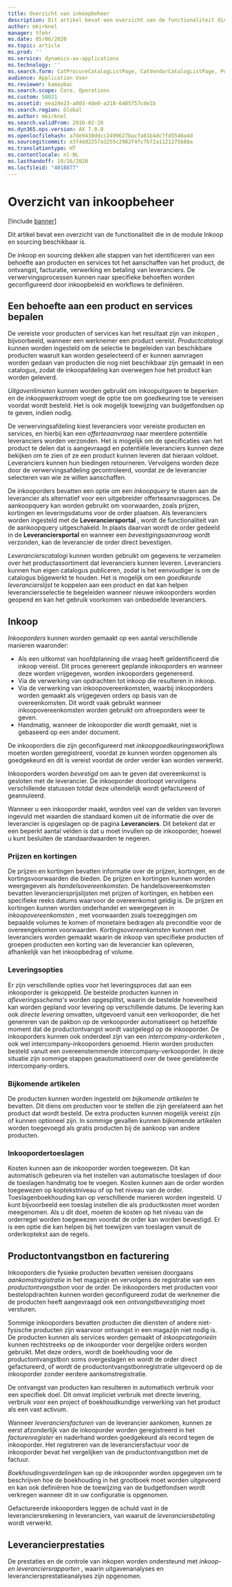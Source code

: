 ```yaml
---
title: Overzicht van inkoopbeheer
description: Dit artikel bevat een overzicht van de functionaliteit die in de module Inkoop en sourcing beschikbaar is.
author: mkirknel
manager: tfehr
ms.date: 05/06/2020
ms.topic: article
ms.prod: ''
ms.service: dynamics-ax-applications
ms.technology: ''
ms.search.form: CatProcureCatalogListPage, CatVendorCatalogListPage, PurchTable, PurchTablePart
audience: Application User
ms.reviewer: kamaybac
ms.search.scope: Core, Operations
ms.custom: 58021
ms.assetid: eea24e23-a803-4de0-a218-6485757cde1b
ms.search.region: Global
ms.author: mkirknel
ms.search.validFrom: 2016-02-28
ms.dyn365.ops.version: AX 7.0.0
ms.openlocfilehash: a7de9430ddcc2499627bacfa01b4dc7fd5546a4d
ms.sourcegitcommit: e3f4dd2257a3255c2982f4fc7b72a1121275b88a
ms.translationtype: HT
ms.contentlocale: nl-NL
ms.lasthandoff: 10/16/2020
ms.locfileid: "4018877"
---
```

# <a name="procurement-and-sourcing-overview"></a>Overzicht van inkoopbeheer

[!include [banner](../includes/banner.md)]

Dit artikel bevat een overzicht van de functionaliteit die in de module Inkoop en sourcing beschikbaar is.

De inkoop en sourcing dekken alle stappen van het identificeren van een behoefte aan producten en services tot het aanschaffen van het product, de ontvangst, facturatie, verwerking en betaling van leveranciers. De verwervingsprocessen kunnen naar specifieke behoeften worden geconfigureerd door inkoopbeleid en workflows te definiëren.

## <a name="identifying-a-need-for-product-and-services"></a>Een behoefte aan een product en services bepalen

De vereiste voor producten of services kan het resultaat zijn van *inkopen* , bijvoorbeeld, wanneer een werknemer een product vereist. *Productcatalogi* kunnen worden ingesteld om de selectie te begeleiden van beschikbare producten waaruit kan worden geselecteerd of er kunnen aanvragen worden gedaan van producten die nog niet beschikbaar zijn gemaakt in een catalogus, zodat de inkoopafdeling kan overwegen hoe het product kan worden geleverd.  

*Uitgavenlimieten* kunnen worden gebruikt om inkoopuitgaven te beperken en de *inkoopwerkstroom* voegt de optie toe om goedkeuring toe te vereisen voordat wordt besteld. Het is ook mogelijk toewijzing van budgetfondsen op te geven, indien nodig.  

De verwervingsafdeling kiest leveranciers voor vereiste producten en services, en hierbij kan een *offerteaanvraag* naar meerdere potentiële leveranciers worden verzonden. Het is mogelijk om de specificaties van het product te delen dat is aangevraagd en potentiële leveranciers kunnen deze bekijken om te zien of ze een product kunnen leveren dat hieraan voldoet. Leveranciers kunnen hun biedingen retourneren. Vervolgens worden deze door de verwervingsafdeling gecontroleerd, voordat ze de leverancier selecteren van wie ze willen aanschaffen.  

De inkooporders bevatten een optie om een *inkoopquery* te sturen aan de leverancier als alternatief voor een uitgebreider offerteaanvraagproces. De aankoopquery kan worden gebruikt om voorwaarden, zoals prijzen, kortingen en leveringsdatums voor de order plaatsen. Als leveranciers worden ingesteld met de **Leveranciersportal** , wordt de functionaliteit van de aankoopquery uitgeschakeld. In plaats daarvan wordt de order gedeeld in de **Leveranciersportal** en wanneer een *bevestigingsaanvraag* wordt verzonden, kan de leverancier de order direct bevestigen.  

*Leverancierscatalogi* kunnen worden gebruikt om gegevens te verzamelen over het productassortiment dat leveranciers kunnen leveren. Leveranciers kunnen hun eigen catalogus publiceren, zodat is het eenvoudiger is om de catalogus bijgewerkt te houden. Het is mogelijk om een *goedkeurde leverancierslijst* te koppelen aan een product en dat kan helpen leveranciersselectie te begeleiden wanneer nieuwe inkooporders worden geopend en kan het gebruik voorkomen van onbedoelde leveranciers.

## <a name="procurement"></a>Inkoop

*Inkooporders* kunnen worden gemaakt op een aantal verschillende manieren waaronder:

- Als een uitkomst van hoofdplanning die vraag heeft geïdentificeerd die inkoop vereist. Dit proces genereert geplande inkooporders en wanneer deze worden vrijgegeven, worden inkooporders gegenereerd.
- Via de verwerking van opdrachten tot inkoop die resulteren in inkoop.
- Via de verwerking van inkoopovereenkomsten, waarbij inkooporders worden gemaakt als vrijgegeven orders op basis van de overeenkomsten. Dit wordt vaak gebruikt wanneer inkoopovereenkomsten worden gebruikt om afroeporders weer te geven.
- Handmatig, wanneer de inkooporder die wordt gemaakt, niet is gebaseerd op een ander document.

De inkooporders die zijn geconfigureerd met *inkoopgoedkeuringsworkflows* moeten worden geregistreerd, voordat ze kunnen worden opgenomen als goedgekeurd en dit is vereist voordat de order verder kan worden verwerkt.

Inkooporders worden *bevestigd* om aan te geven dat overeenkomst is gesloten met de leverancier. De inkooporder doorloopt vervolgens verschillende statussen totdat deze uiteindelijk wordt gefactureerd of geannuleerd.  

Wanneer u een inkooporder maakt, worden veel van de velden van tevoren ingevuld met waarden die standaard komen uit de informatie die over de leverancier is opgeslagen op de pagina **Leveranciers**. Dit betekent dat er een beperkt aantal velden is dat u moet invullen op de inkooporder, hoewel u kunt besluiten de standaardwaarden te negeren.

### <a name="prices-and-discounts"></a>Prijzen en kortingen

De prijzen en kortingen bevatten informatie over de prijzen, kortingen, en de kortingsvoorwaarden die bieden. De prijzen en kortingen kunnen worden weergegeven als *handelsovereenkomsten*. De handelsovereenkomsten bevatten leveranciersprijslijsten met prijzen of kortingen, en hebben een specifieke reeks datums waarvoor de overeenkomst geldig is. De prijzen en kortingen kunnen worden onderhandel en weergegeven in *inkoopovereenkomsten* , met voorwaarden zoals toezeggingen om bepaalde volumes te komen of monetaire bedragen als preconditie voor de overeengekomen voorwaarden. *Kortingsovereenkomsten* kunnen met leveranciers worden gemaakt waarin de inkoop van specifieke producten of groepen producten een korting van de leverancier kan opleveren, afhankelijk van het inkoopbedrag of volume.

### <a name="delivery-options"></a>Leveringsopties

Er zijn verschillende opties voor het leveringsproces dat aan een inkooporder is gekoppeld. De bestelde producten kunnen in *afleveringsschema's* worden opgesplitst, waarin de bestelde hoeveelheid kan worden gepland voor levering op verschillende datums. De levering kan ook *directe levering* omvatten, uitgevoerd vanuit een verkooporder, die het genereren van de pakbon op de verkooporder automatiseert op hetzelfde moment dat de productontvangst wordt vastgelegd op de inkooporder. De inkooporders kunnen ook onderdeel zijn van een *intercompany-orderketen* , ook wel intercompany-inkooporders genoemd. Hierin worden producten besteld vanuit een overeenstemmende intercompany-verkooporder. In deze situatie zijn sommige stappen geautomatiseerd over de twee gerelateerde intercompany-orders.

### <a name="supplementary-items"></a>Bijkomende artikelen

De producten kunnen worden ingesteld om *bijkomende artikelen* te bevatten. Dit diens om producten voor te stellen die zijn gerelateerd aan het product dat wordt besteld. De extra producten kunnen mogelijk vereist zijn of kunnen optioneel zijn. In sommige gevallen kunnen bijkomende artikelen worden toegevoegd als gratis producten bij de aankoop van andere producten.

### <a name="purchase-order-charges"></a>Inkoopordertoeslagen

Kosten kunnen aan de inkooporder worden toegewezen. Dit kan automatisch gebeuren via het instellen van automatische toeslagen of door de toeslagen handmatig toe te voegen. Kosten kunnen aan de order worden toegewezen op koptekstniveau of op het niveau van de order. Toeslagenboekhouding kan op verschillende manieren worden ingesteld. U kunt bijvoorbeeld een toeslag instellen die als productkosten moet worden meegenomen. Als u dit doet, moeten de kosten op het niveau van de orderregel worden toegewezen voordat de order kan worden bevestigd. Er is een optie die kan helpen bij het toewijzen van toeslagen vanuit de orderkoptekst aan de regels.

## <a name="product-receipt-and-invoicing"></a>Productontvangstbon en facturering

Inkooporders die fysieke producten bevatten vereisen doorgaans *aankomstregistratie* in het magazijn en vervolgens de registratie van een *productontvangstbon* voor de order. De inkooporders met producten voor bestelopdrachten kunnen worden geconfigureerd zodat de werknemer die de producten heeft aangevraagd ook een *ontvangstbevestiging* moet versturen.  

Sommige inkooporders bevatten producten die diensten of andere niet-fysische producten zijn waarvoor ontvangst in een magazijn niet nodig is. De producten kunnen als services worden gemaakt of *inkoopcategorieën* kunnen rechtstreeks op de inkooporder voor dergelijke orders worden gebruikt. Met deze orders, wordt de boekhouding voor de productontvangstbon soms overgeslagen en wordt de order direct gefactureerd, of wordt de productontvangstbonregistratie uitgevoerd op de inkooporder zonder eerdere aankomstregistratie.  

De ontvangst van producten kan resulteren in automatisch verbruik voor een specifiek doel. Dit omvat impliciet verbruik met directe levering, verbruik voor een project of boekhoudkundige verwerking van het product als een vast activum.  

Wanneer *leveranciersfacturen* van de leverancier aankomen, kunnen ze eerst afzonderlijk van de inkooporder worden geregistreerd in het *facturenregister* en naderhand worden goedgekeurd als record tegen de inkooporder. Het registreren van de leveranciersfactuur voor de inkooporder bevat het vergelijken van de productontvangstbon met de factuur.  

*Boekhoudingsverdelingen* kan op de inkooporder worden opgegeven om te beschrijven hoe de boekhouding in het grootboek moet worden uitgevoerd en kan ook definiëren hoe de toewijzing van de budgetfondsen wordt verkregen wanneer dit in uw configuratie is opgenomen.  

Gefactureerde inkooporders leggen de schuld vast in de leveranciersrekening in leveranciers, van waaruit de *leveranciersbetaling* wordt verwerkt.

## <a name="vendor-performance"></a>Leverancierprestaties

De prestaties en de controle van inkopen worden ondersteund met *inkoop- en leveranciersrapporten* , waarin uitgavenanalyses en leveranciersprestatieanalyses zijn opgenomen.
